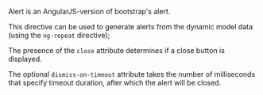 Alert is an AngularJS-version of bootstrap's alert.

This directive can be used to generate alerts from the dynamic model data (using the `ng-repeat` directive);

The presence of the `close` attribute determines if a close button is displayed.

The optional `dismiss-on-timeout` attribute takes the number of milliseconds that specify timeout duration, after which the alert will be closed.

